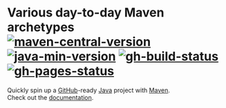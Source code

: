 <!-- markdownlint-disable-next-line -->
# Various day-to-day Maven archetypes</br>[![maven-central-version]][0] [![java-min-version]][1] [![gh-build-status]][2] [![gh-pages-status]][6] <!-- editorconfig-checker-disable-line -->

Quickly spin up a [GitHub][5]-ready [Java][3] project with [Maven][4].</br>
Check out the [documentation][7].

<!-- editorconfig-checker-disable -->
<!-- Real Links -->
[0]: https://search.maven.org/search?q=info.tomfi.archetypes
[1]: https://openjdk.java.net/projects/jdk/17/
[2]: https://github.com/TomerFi/tomfi-archetypes/actions/workflows/stage.yml
[3]: https://www.oracle.com/java/technologies/downloads/#JDK17
[4]: https://maven.apache.org/docs/3.8.4/release-notes.html
[5]: https://github.com/
[6]: https://github.com/TomerFi/tomfi-archetypes/actions/workflows/stage.yml
[7]: https://archetypes.tomfi.info/
<!-- Badges Links -->
[gh-build-status]: https://github.com/TomerFi/tomfi-archetypes/actions/workflows/stage.yml/badge.svg
[gh-pages-status]: https://github.com/TomerFi/tomfi-archetypes/actions/workflows/pages_build.yml/badge.svg
[maven-central-version]: https://badgen.net/maven/v/maven-central/info.tomfi.archetypes/tomfi-archetypes-parent?icon=maven&label=Maven%20Central
[java-min-version]: https://badgen.net/badge/Java%20Version/17/5382a1
